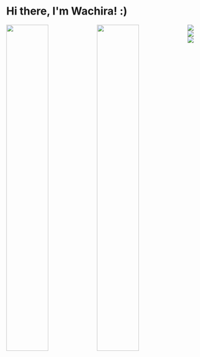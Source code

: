 # Hi there, I'm Wachira! :)

<img align="left" width="47%" src='https://github-readme-stats.vercel.app/api?username=wachirahmuturi&show_icons=true&theme=radical' />

<img align="left" width="47%" src='https://github-readme-stats.vercel.app/api/top-langs/?username=wachirahmuturi&layout=compact' />

<img align="left" src='https://img.shields.io/badge/python-3670A0?style=for-the-badge&logo=python&logoColor=ffdd54'/>
<img align="left" src='https://img.shields.io/badge/r-%23276DC3.svg?style=for-the-badge&logo=r&logoColor=white'/>
<img align="left" src='https://img.shields.io/badge/jupyter-%23FA0F00.svg?style=for-the-badge&logo=jupyter&logoColor=white'/>

